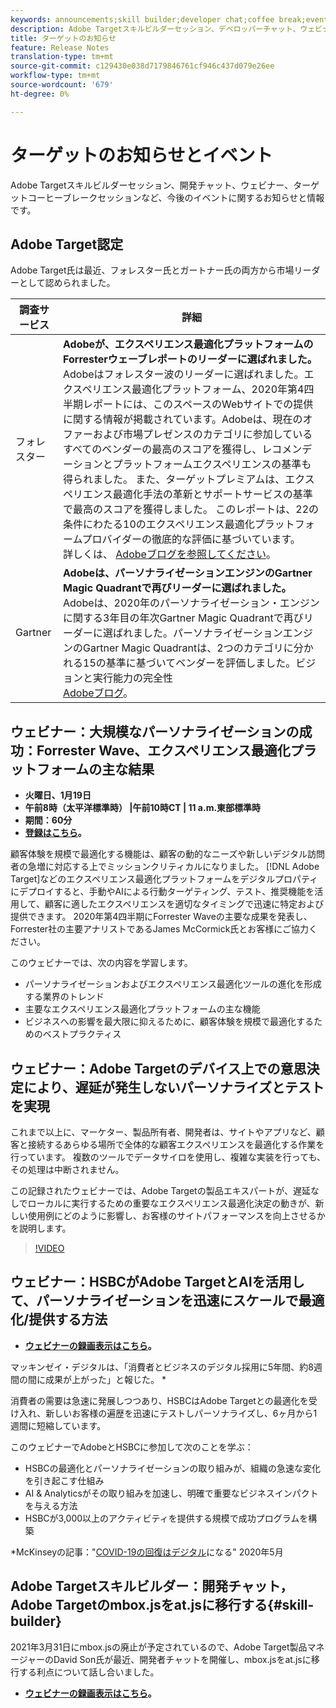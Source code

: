 ```yaml
---
keywords: announcements;skill builder;developer chat;coffee break;events;forrester;gartner;webinar
description: Adobe Targetスキルビルダーセッション、デベロッパーチャット、ウェビナー、ターゲットコーヒーブレークセッションなど、今後のイベントに関する情報です。
title: ターゲットのお知らせ
feature: Release Notes
translation-type: tm+mt
source-git-commit: c129430e038d7179846761cf946c437d079e26ee
workflow-type: tm+mt
source-wordcount: '679'
ht-degree: 0%

---
```



# ターゲットのお知らせとイベント

Adobe Targetスキルビルダーセッション、開発チャット、ウェビナー、ターゲットコーヒーブレークセッションなど、今後のイベントに関するお知らせと情報です。

## Adobe Target認定

Adobe Target氏は最近、フォレスター氏とガートナー氏の両方から市場リーダーとして認められました。

| 調査サービス | 詳細 |
| --- | --- |
| フォレスター | **Adobeが、エクスペリエンス最適化プラットフォームのForresterウェーブレポートのリーダーに選ばれました。**<br> Adobeはフォレスター波のリーダーに選ばれました。エクスペリエンス最適化プラットフォーム、2020年第4四半期レポートには、このスペースのWebサイトでの提供に関する情報が掲載されています。Adobeは、現在のオファーおよび市場プレゼンスのカテゴリに参加しているすべてのベンダーの最高のスコアを獲得し、レコメンデーションとプラットフォームエクスペリエンスの基準も得られました。 また、ターゲットプレミアムは、エクスペリエンス最適化手法の革新とサポートサービスの基準で最高のスコアを獲得しました。 このレポートは、22の条件にわたる10のエクスペリエンス最適化プラットフォームプロバイダーの徹底的な評価に基づいています。<br>詳しくは、 [Adobeブログを参照してください](https://blog.adobe.com/en/2020/11/24/adobe-named-leader-in-forrester-wave-report-experience-optimization-platforms.html)。 |
| Gartner | **Adobeは、パーソナライゼーションエンジンのGartner Magic Quadrantで再びリーダーに選ばれました。**<br> Adobeは、2020年のパーソナライゼーション・エンジンに関する3年目の年次Gartner Magic Quadrantで再びリーダーに選ばれました。パーソナライゼーションエンジンのGartner Magic Quadrantは、2つのカテゴリに分かれる15の基準に基づいてベンダーを評価しました。ビジョンと実行能力の完全性<br>[Adobeブログ](https://theblog.adobe.com/adobe-again-named-leader-in-gartner-magic-quadrant-for-personalization-engines/)。 |

## ウェビナー：大規模なパーソナライゼーションの成功：Forrester Wave、エクスペリエンス最適化プラットフォームの主な結果

* **火曜日、1月19日**
* **午前8時（太平洋標準時） |午前10時CT | 11 a.m.東部標準時**
* **期間：60分**
* **[登録はこちら](https://www.adobeeventsonline.com/Webinar/2021/Personalization/index.php?source=998)。**

顧客体験を規模で最適化する機能は、顧客の動的なニーズや新しいデジタル訪問者の急増に対応する上でミッションクリティカルになりました。 [!DNL Adobe Target]などのエクスペリエンス最適化プラットフォームをデジタルプロパティにデプロイすると、手動やAIによる行動ターゲティング、テスト、推奨機能を活用して、顧客に適したエクスペリエンスを適切なタイミングで迅速に特定および提供できます。 2020年第4四半期にForrester Waveの主要な成果を発表し、Forrester社の主要アナリストであるJames McCormick氏とお客様にご協力ください。

このウェビナーでは、次の内容を学習します。

* パーソナライゼーションおよびエクスペリエンス最適化ツールの進化を形成する業界のトレンド
* 主要なエクスペリエンス最適化プラットフォームの主な機能
* ビジネスへの影響を最大限に抑えるために、顧客体験を規模で最適化するためのベストプラクティス

## ウェビナー：Adobe Targetのデバイス上での意思決定により、遅延が発生しないパーソナライズとテストを実現

これまで以上に、マーケター、製品所有者、開発者は、サイトやアプリなど、顧客と接続するあらゆる場所で全体的な顧客エクスペリエンスを最適化する作業を行っています。 複数のツールでデータサイロを使用し、複雑な実装を行っても、その処理は中断されません。

この記録されたウェビナーでは、Adobe Targetの製品エキスパートが、遅延なしでローカルに実行するための重要なエクスペリエンス最適化決定の動きが、新しい使用例にどのように影響し、お客様のサイトパフォーマンスを向上させるかを説明します。

>[!VIDEO](https://video.tv.adobe.com/v/328148)

## ウェビナー：HSBCがAdobe TargetとAIを活用して、パーソナライゼーションを迅速にスケールで最適化/提供する方法

* **[ウェビナーの録画表示はこちら](https://seminars.adobeconnect.com/ps4ozlg7qfdy/?proto=true)。**

マッキンゼイ・デジタルは、「消費者とビジネスのデジタル採用に5年間、約8週間の間に成果が上がった」と報じた。 *

消費者の需要は急速に発展しつつあり、HSBCはAdobe Targetとの最適化を受け入れ、新しいお客様の遍歴を迅速にテストしパーソナライズし、6ヶ月から1週間に短縮しています。

このウェビナーでAdobeとHSBCに参加して次のことを学ぶ：

* HSBCの最適化とパーソナライゼーションの取り組みが、組織の急速な変化を引き起こす仕組み
* AI &amp; Analyticsがその取り組みを加速し、明確で重要なビジネスインパクトを与える方法
* HSBCが3,000以上のアクティビティを提供する規模で成功プログラムを構築

*McKinseyの記事：&quot;[COVID-19の回復はデジタル](https://www.mckinsey.com/business-functions/mckinsey-digital/our-insights/the-covid-19-recovery-will-be-digital-a-plan-for-the-first-90-days#)になる&quot; 2020年5月

## Adobe Targetスキルビルダー：開発チャット，Adobe Targetのmbox.jsをat.jsに移行する{#skill-builder}

2021年3月31日にmbox.jsの廃止が予定されているので、Adobe Target製品マネージャーのDavid Son氏が最近、開発者チャットを開催し、mbox.jsをat.jsに移行する利点について話し合いました。

* **[ウェビナーの録画表示はこちら](https://seminars.adobeconnect.com/ptdo6mfo6qn6/?proto=true)。**